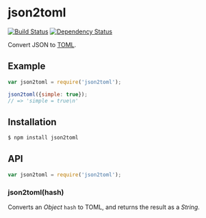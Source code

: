 # json2toml

[![Build Status](https://travis-ci.org/KenanY/json2toml.svg?branch=master)](https://travis-ci.org/KenanY/json2toml)
[![Dependency Status](https://gemnasium.com/KenanY/json2toml.svg)](https://gemnasium.com/KenanY/json2toml)

Convert JSON to [TOML](https://github.com/mojombo/toml).

## Example

``` javascript
var json2toml = require('json2toml');

json2toml({simple: true});
// => 'simple = true\n'
```

## Installation

``` bash
$ npm install json2toml
```

## API

``` javascript
var json2toml = require('json2toml');
```

### json2toml(hash)

Converts an _Object_ `hash` to TOML, and returns the result as a _String_.